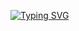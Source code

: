 <a href="https://git.io/typing-svg"><img src="https://readme-typing-svg.herokuapp.com?font=Fira+Code&size=18&pause=1000&color=000000&center=true&vCenter=true&width=435&lines=%F0%9F%94%88Code+is+a+tool%2C+thought+is+the+essence" alt="Typing SVG" /></a>
